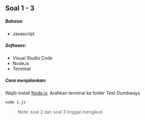 ## Soal 1 - 3

##### Bahasa:

- Javascript

##### Software:

- Visual Studio Code
- NodeJs
- Terminal

##### Cara menjalankan:

Wajib install [Node.js](https://nodejs.org/). Arahkan terminal ke folder Test-Dumbways

```sh
node 1.js
```

> Note: soal 2 dan soal 3 tinggal mengikuti
